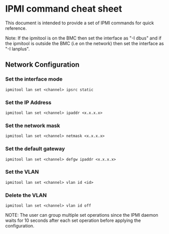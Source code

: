 # IPMI command cheat sheet

This document is intended to provide a set of IPMI commands for quick reference.

Note: If the ipmitool is on the BMC then set the interface as "-I dbus" and if
the ipmitool is outside the BMC (i.e on the network) then set the interface as
"-I lanplus".

## Network Configuration

### Set the interface mode

`ipmitool lan set <channel> ipsrc static`

### Set the IP Address

`ipmitool lan set <channel> ipaddr <x.x.x.x>`

### Set the network mask

`ipmitool lan set <channel> netmask <x.x.x.x>`

### Set the default gateway

`ipmitool lan set <channel> defgw ipaddr <x.x.x.x>`

### Set the VLAN

`ipmitool lan set <channel> vlan id <id>`

### Delete the VLAN

`ipmitool lan set <channel> vlan id off`

NOTE: The user can group multiple set operations since the IPMI daemon waits for
10 seconds after each set operation before applying the configuration.
